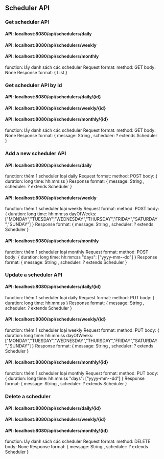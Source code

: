## Scheduler API
### Get scheduler API
#### API: localhost:8080/api/schedulers/daily
#### API: localhost:8080/api/schedulers/weekly
#### API: localhost:8080/api/schedulers/monthly
function: lấy danh sách các scheduler
Request format:
method: GET
body: None
Response format:
{
    List<Scheduler>
}

### Get scheduler API by id
#### API: localhost:8080/api/schedulers/daily/{id}
#### API: localhost:8080/api/schedulers/weekly/{id}
#### API: localhost:8080/api/schedulers/monthly/{id}
function: lấy danh sách các scheduler
Request format:
method: GET
body: None
Response format:
{
    message: String ,
    scheduler: ? extends Scheduler
}

### Add a new scheduler API
#### API: localhost:8080/api/schedulers/daily
function: thêm 1 scheduler loại daily
Request format:
method: POST
body: 
{
    duration: long
    time: hh:mm:ss
}
Response format:
{
    message: String ,
    scheduler: ? extends Scheduler
}

#### API: localhost:8080/api/schedulers/weekly
function: thêm 1 scheduler loại weekly
Request format:
method: POST
body:
{
    duration: long
    time: hh:mm:ss
    dayOfWeeks: ["MONDAY","TUESDAY","WEDNESDAY","THURSDAY","FRIDAY","SATURDAY","SUNDAY"]
}
Response format:
{
    message: String ,
    scheduler: ? extends Scheduler
}
#### API: localhost:8080/api/schedulers/monthly
function: thêm 1 scheduler loại monthly
Request format:
method: POST
body:
{
    duration: long
    time: hh:mm:ss
    "days": ["yyyy-mm--dd"]
}
Response format:
{
    message: String ,
    scheduler: ? extends Scheduler
}
### Update  a  scheduler API
#### API: localhost:8080/api/schedulers/daily/{id}
function: thêm 1 scheduler loại daily
Request format:
method: PUT
body:
{
    duration: long
    time: hh:mm:ss
}
Response format:
{
    message: String ,
    scheduler: ? extends Scheduler
}

#### API: localhost:8080/api/schedulers/weekly/{id}
function: thêm 1 scheduler loại weekly
Request format:
method: PUT
body:
{
    duration: long
    time: hh:mm:ss
    dayOfWeeks: ["MONDAY","TUESDAY","WEDNESDAY","THURSDAY","FRIDAY","SATURDAY","SUNDAY"]
}
Response format:
{
    message: String ,
    scheduler: ? extends Scheduler
}
#### API: localhost:8080/api/schedulers/monthly/{id}
function: thêm 1 scheduler loại monthly
Request format:
method: PUT
body:
{
    duration: long
    time: hh:mm:ss
    "days": ["yyyy-mm--dd"]
}
Response format:
{
    message: String ,
    scheduler: ? extends Scheduler
}

### Delete a scheduler
#### API: localhost:8080/api/schedulers/daily/{id}
#### API: localhost:8080/api/schedulers/weekly/{id}
#### API: localhost:8080/api/schedulers/monthly/{id}
function: lấy danh sách các scheduler
Request format:
method: DELETE
body: None
Response format:
{
    message: String ,
    scheduler: ? extends Scheduler
}
